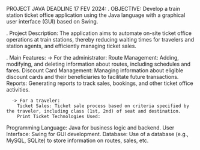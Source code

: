  PROJECT JAVA DEADLINE 17 FEV 2024:
   . OBJECTIVE:
      Develop a train station ticket office application using the Java language with a graphical user interface (GUI) based on Swing.
      
   . Project Description:
      The application aims to automate on-site ticket office operations at train stations, thereby reducing waiting times for travelers and station agents, and efficiently managing ticket sales.
      
   . Main Features:
      -> For the administrator:
        Route Management: Adding, modifying, and deleting information about routes, including schedules and fares.
        Discount Card Management: Managing information about eligible discount cards and their beneficiaries to facilitate future transactions.
        Reports: Generating reports to track sales, bookings, and other ticket office activities.
      
      -> For a traveler:
        Ticket Sales: Ticket sale process based on criteria specified by the traveler, including class (1st, 2nd) of seat and destination.
        Print Ticket Technologies Used:
        
Programming Language: Java for business logic and backend.
User Interface: Swing for GUI development.
Database: Use of a database (e.g., MySQL, SQLite) to store information on routes, sales, etc.
